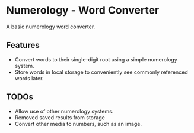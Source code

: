 # Numerology - Word Converter

A basic numerology word converter. 

## Features

  * Convert words to their single-digit root using a simple numerology system.
  * Store words in local storage to conveniently see commonly referenced words later.

## TODOs

  * Allow use of other numerology systems.
  * Removed saved results from storage
  * Convert other media to numbers, such as an image.